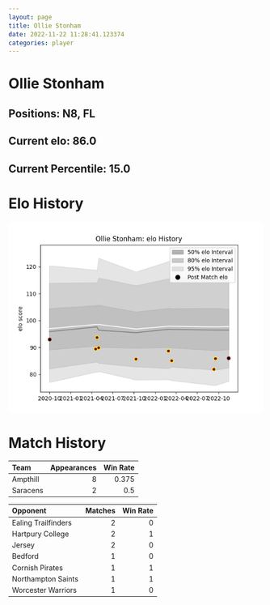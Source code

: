 ```yaml
---  
layout: page  
title: Ollie Stonham  
date: 2022-11-22 11:28:41.123374  
categories: player  
---
```

# Ollie Stonham

## Positions: N8, FL

## Current elo: 86.0

## Current Percentile: 15.0

# Elo History


![elo history](history_OllieStonham.png)
# Match History


| Team     |   Appearances |   Win Rate |
|:---------|--------------:|-----------:|
| Ampthill |             8 |      0.375 |
| Saracens |             2 |      0.5   |

| Opponent            |   Matches |   Win Rate |
|:--------------------|----------:|-----------:|
| Ealing Trailfinders |         2 |          0 |
| Hartpury College    |         2 |          1 |
| Jersey              |         2 |          0 |
| Bedford             |         1 |          0 |
| Cornish Pirates     |         1 |          1 |
| Northampton Saints  |         1 |          1 |
| Worcester Warriors  |         1 |          0 |